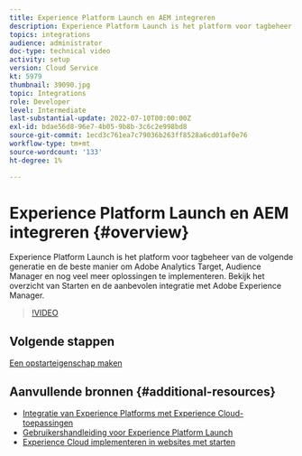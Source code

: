 ```yaml
---
title: Experience Platform Launch en AEM integreren
description: Experience Platform Launch is het platform voor tagbeheer van de volgende generatie en de beste manier om Adobe Analytics Target, Audience Manager en nog veel meer oplossingen te implementeren. Bekijk het overzicht van Starten en de aanbevolen integratie met Adobe Experience Manager.
topics: integrations
audience: administrator
doc-type: technical video
activity: setup
version: Cloud Service
kt: 5979
thumbnail: 39090.jpg
topic: Integrations
role: Developer
level: Intermediate
last-substantial-update: 2022-07-10T00:00:00Z
exl-id: bdae56d8-96e7-4b05-9b8b-3c6c2e998bd8
source-git-commit: 1ecd3c761ea7c79036b263ff8528a6cd01af0e76
workflow-type: tm+mt
source-wordcount: '133'
ht-degree: 1%

---
```


# Experience Platform Launch en AEM integreren {#overview}

Experience Platform Launch is het platform voor tagbeheer van de volgende generatie en de beste manier om Adobe Analytics Target, Audience Manager en nog veel meer oplossingen te implementeren. Bekijk het overzicht van Starten en de aanbevolen integratie met Adobe Experience Manager.

>[!VIDEO](https://video.tv.adobe.com/v/39090?quality=12&learn=on)

## Volgende stappen

[Een opstarteigenschap maken](create-launch-property.md)

## Aanvullende bronnen {#additional-resources}

* [Integratie van Experience Platforms met Experience Cloud-toepassingen](https://experienceleague.adobe.com/docs/platform-learn/tutorials/intro-to-platform/integrations-with-experience-cloud-applications.html)
* [Gebruikershandleiding voor Experience Platform Launch](https://experienceleague.adobe.com/docs/experience-platform/tags/home.html)
* [Experience Cloud implementeren in websites met starten](https://experienceleague.adobe.com/docs/launch-learn/implementing-in-websites-with-launch/index.html)
